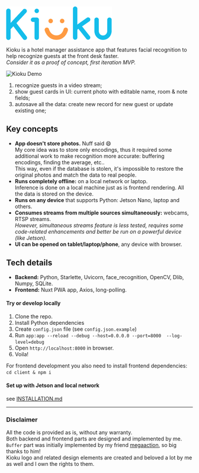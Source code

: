 ![Kioku App](./logo.png) 

Kioku is a hotel manager assistance app that features facial recognition to help recognize guests at the front desk faster.  
_Consider it as a proof of concept, first iteration MVP._  

![Kioku Demo](./kioku_demo.gif)  
1. recognize guests in a video stream;
2. show guest cards in UI: current photo with editable name, room & note fields;
3. autosave all the data: create new record for new guest or update existing one;

## Key concepts
- **App doesn't store photos.** Nuff said 😄  
  My core idea was to store only encodings, thus it required some additional work to make recognition more accurate: buffering encodings, finding the average, etc..  
  This way, even if the database is stolen, it's impossible to restore the original photos and match the data to real people.
- **Runs completely offline:** on a local network or laptop.  
  Inference is done on a local machine just as is frontend rendering.
  All the data is stored on the device.
- **Runs on any device** that supports Python: Jetson Nano, laptop and others.
- **Consumes streams from multiple sources simultaneously:** webcams, RTSP streams.  
  _However, simultaneous streams feature is less tested, requires some code-related enhancements and better be run on a powerful device (like Jetson)._
- **UI can be opened on tablet/laptop/phone**, any device with browser.

## Tech details 
- **Backend:** Python, Starlette, Uvicorn, face_recognition, OpenCV, Dlib, Numpy, SQLite.
- **Frontend:** Nuxt PWA app, Axios, long-polling.

#### Try or develop locally
1. Clone the repo.
2. Install Python dependencies
3. Create `config.json` file (see `config.json.example`)
4. Run `app:app --reload --debug --host=0.0.0.0 --port=8000  --log-level=debug`
5. Open `http://localhost:8000` in browser.
6. Voila!

For frontend development you also need to install frontend dependencies: `cd client & npm i`

#### Set up with Jetson and local network  
see [INSTALLATION.md](./INSTALLATION.md)  

---
### Disclaimer
All the code is provided as is, without any warranty.   
Both backend and frontend parts are designed and implemented by me.  
`Buffer` part was initially implemented by my friend [megaaction](https://github.com/megaaction), so big thanks to him!  
Kioku logo and related design elements are created and beloved a lot by me as well and I own the rights to them.